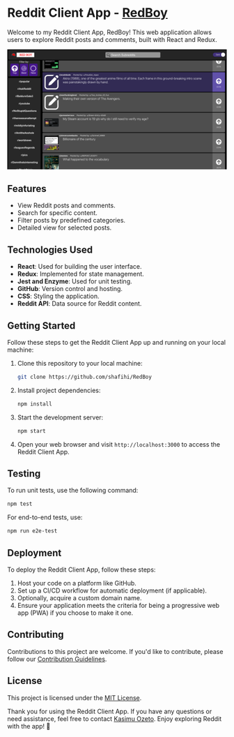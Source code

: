 # Reddit Client App - [RedBoy](https://RedBoy-shafihi.netlify.app/)

Welcome to my Reddit Client App, RedBoy! This web application allows users to explore Reddit posts and comments, built with React and Redux.

![App Screenshot](screenshot.png)

## Features

- View Reddit posts and comments.
- Search for specific content.
- Filter posts by predefined categories.
- Detailed view for selected posts.

## Technologies Used

- **React**: Used for building the user interface.
- **Redux**: Implemented for state management.
- **Jest and Enzyme**: Used for unit testing.
- **GitHub**: Version control and hosting.
- **CSS**: Styling the application.
- **Reddit API**: Data source for Reddit content.

## Getting Started

Follow these steps to get the Reddit Client App up and running on your local machine:

1. Clone this repository to your local machine:

   ```bash
   git clone https://github.com/shafihi/RedBoy
   ```

2. Install project dependencies:

   ```bash
   npm install
   ```

3. Start the development server:

   ```bash
   npm start
   ```

4. Open your web browser and visit `http://localhost:3000` to access the Reddit Client App.

## Testing

To run unit tests, use the following command:

```bash
npm test
```

For end-to-end tests, use:

```bash
npm run e2e-test
```

## Deployment

To deploy the Reddit Client App, follow these steps:

1. Host your code on a platform like GitHub.
2. Set up a CI/CD workflow for automatic deployment (if applicable).
3. Optionally, acquire a custom domain name.
4. Ensure your application meets the criteria for being a progressive web app (PWA) if you choose to make it one.

## Contributing

Contributions to this project are welcome. If you'd like to contribute, please follow our [Contribution Guidelines](CONTRIBUTING.md).

## License

This project is licensed under the [MIT License](LICENSE.md).

Thank you for using the Reddit Client App. If you have any questions or need assistance, feel free to contact [Kasimu Ozeto](mailto:shafihikasim@yahoo.com). Enjoy exploring Reddit with the app! 🚀

```

```
